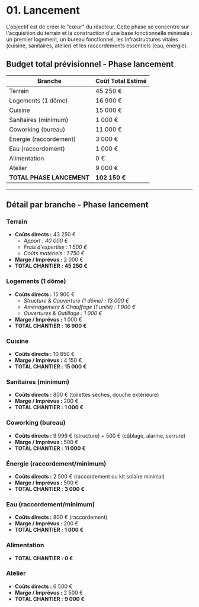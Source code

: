 # 01. Lancement

L'objectif est de créer le "cœur" du réacteur. Cette phase se concentre sur l'acquisition du terrain et la construction d'une base fonctionnelle minimale : un premier logement, un bureau fonctionnel, les infrastructures vitales (cuisine, sanitaires, atelier) et les raccordements essentiels (eau, énergie).

## Budget total prévisionnel - Phase lancement

| Branche                  | Coût Total Estimé |
| ------------------------- | ----------------- |
| Terrain                   | 45 250 €          |
| Logements (1 dôme)        | 16 900 €          |
| Cuisine                   | 15 000 €          |
| Sanitaires (minimum)      | 1 000 €           |
| Coworking (bureau)        | 11 000 €          |
| Énergie (raccordement)    | 3 000 €           |
| Eau (raccordement)        | 1 000 €           |
| Alimentation              | 0 €               |
| Atelier                   | 9 000 €           |
| **TOTAL PHASE LANCEMENT** | **102 150 €**     |

---

## Détail par branche - Phase lancement

### Terrain
- **Coûts directs :** 43 250 €
  - *Apport : 40 000 €*
  - *Frais d'expertise : 1 500 €*
  - *Coûts matériels : 1 750 €*
- **Marge / Imprévus :** 2 000 €
- **TOTAL CHANTIER :** **45 250 €**

### Logements (1 dôme)
- **Coûts directs :** 15 900 €
  - *Structure & Couverture (1 dôme) : 13 000 €*
  - *Aménagement & Chauffage (1 unité) : 1 900 €*
  - *Ouvertures & Outillage : 1 000 €*
- **Marge / Imprévus :** 1 000 €
- **TOTAL CHANTIER :** **16 900 €**

### Cuisine
- **Coûts directs :** 10 850 €
- **Marge / Imprévus :** 4 150 €
- **TOTAL CHANTIER :** **15 000 €**

### Sanitaires (minimum)
- **Coûts directs :** 800 € (toilettes sèches, douche extérieure)
- **Marge / Imprévus :** 200 €
- **TOTAL CHANTIER :** **1 000 €**

### Coworking (bureau)
- **Coûts directs :** 9 999 € (structure) + 500 € (câblage, alarme, serrure)
- **Marge / Imprévus :** 500 €
- **TOTAL CHANTIER :** **11 000 €**

### Énergie (raccordement/minimum)
- **Coûts directs :** 2 500 € (raccordement ou kit solaire minimal)
- **Marge / Imprévus :** 500 €
- **TOTAL CHANTIER :** **3 000 €**

### Eau (raccordement/minimum)
- **Coûts directs :** 800 € (raccordement)
- **Marge / Imprévus :** 200 €
- **TOTAL CHANTIER :** **1 000 €**

### Alimentation
- **TOTAL CHANTIER :** **0 €**

### Atelier
- **Coûts directs :** 6 500 €
- **Marge / Imprévus :** 2 500 €
- **TOTAL CHANTIER :** **9 000 €**
